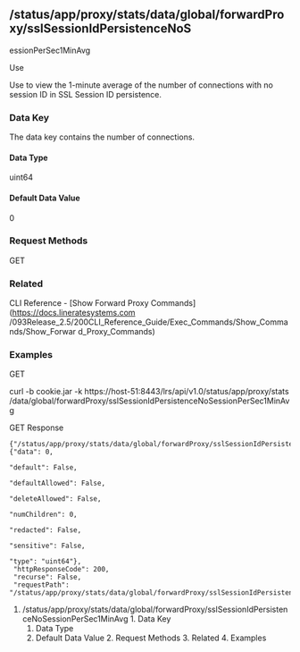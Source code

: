 ## /status/app/proxy/stats/data/global/forwardProxy/sslSessionIdPersistenceNoS
essionPerSec1MinAvg

Use

Use to view the 1-minute average of the number of connections with no session
ID in SSL Session ID persistence.

### Data Key

The data key contains the number of connections.

#### Data Type

uint64

#### Default Data Value

0

### Request Methods

GET

### Related

CLI Reference - [Show Forward Proxy Commands](https://docs.lineratesystems.com
/093Release_2.5/200CLI_Reference_Guide/Exec_Commands/Show_Commands/Show_Forwar
d_Proxy_Commands)

### Examples

GET

curl -b cookie.jar -k https://host-51:8443/lrs/api/v1.0/status/app/proxy/stats
/data/global/forwardProxy/sslSessionIdPersistenceNoSessionPerSec1MinAvg

GET Response

    
    {"/status/app/proxy/stats/data/global/forwardProxy/sslSessionIdPersistenceNoSessionPerSec1MinAvg": {"data": 0,
                                                                                                         "default": False,
                                                                                                         "defaultAllowed": False,
                                                                                                         "deleteAllowed": False,
                                                                                                         "numChildren": 0,
                                                                                                         "redacted": False,
                                                                                                         "sensitive": False,
                                                                                                         "type": "uint64"},
     "httpResponseCode": 200,
     "recurse": False,
     "requestPath": "/status/app/proxy/stats/data/global/forwardProxy/sslSessionIdPersistenceNoSessionPerSec1MinAvg"}
    

  1. /status/app/proxy/stats/data/global/forwardProxy/sslSessionIdPersistenceNoSessionPerSec1MinAvg
    1. Data Key
      1. Data Type
      2. Default Data Value
    2. Request Methods
    3. Related
    4. Examples


